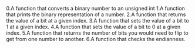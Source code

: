 0.A function that converts a binary number to an unsigned int
1.A function that prints the binary representation of a number.
2.A function that returns the value of a bit at a given index.
3.A function that sets the value of a bit to 1 at a given index.
4.A function that sets the value of a bit to 0 at a given index.
5.A function that returns the number of bits you would need to flip to get from one number to another.
6.A function that checks the endianness.
